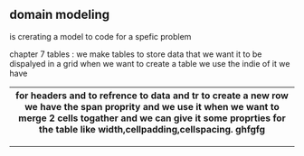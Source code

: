 ## domain modeling
is crerating a model to code  for a spefic problem 
 
 chapter 7 
 tables :
 we make tables to store data that we want it to be dispalyed in a grid 
 when we want to create a table we use the <table> indie of it we have <th>for headers and to refrence to data and  tr to create a new  row  we have the span proprity and we use it when we want to merge 2 cells togather and we can give it some proprties for the table like width,cellpadding,cellspacing.
 ghfgfg